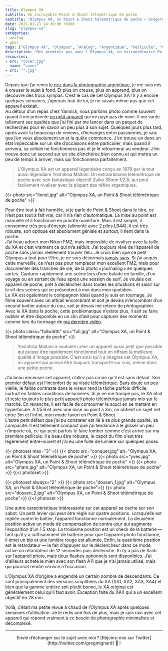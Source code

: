 ```yaml
---
title: Olympus XA
subtitle: Un incroyable Point & Shoot télémétrique de poche
seotitle: "Olympus XA, un Point & Shoot télémétrique de poche — Grégory Mignard"
date: 2021-01-21 14:30:00 +0200
slug: "olympus-xa"
categories:
- analog
- gear
tags: ["Olympus XA", "Olympus", "Analog", "Argentique", "Pellicule", "Vintage", "Yoshihisha Maitani", "Zuiko"]
description: "Mes premiers pas avec l'Olympus XA, un extraordinaire Point & Shoot télémétrique de poche argentique, idéal pour la photo de rue ou en voyages."
resources:
- src: "cover.jpg"
  name: "cover"
- src: "*.jpg"
---
```


Depuis que j’ai remis [le nez dans la photographie argentique](https://gregorymignard.com/de-la-peloche-dans-le-frigo/), je me suis mis à creuser le sujet à fond. Et plus on creuse, plus on apprend, plus on découvre des trucs sympas. C’est le cas de cet Olympus XA ! Il y a encore quelques semaines, j’ignorais tout de lui, je ne savais même pas que cet appareil existait.  
Au détour d’un repas chez Yannick, nous parlions photo comme souvent quand il me présente [ce petit appareil](https://yannickschutz.com/olympus-xa/) qui ne paye pas de mine. Il me vante tellement ses qualités que j’ai fini par me lancer dans un paquet de recherches pour en savoir un peu plus à son sujet. Quelques jours plus tard, après avoir lu beaucoup de reviews, d’échanges entre passionnés, je sais que j’en veux absolument un et la quête commence. J’en trouve un dans un état impeccable sur un site d’occasions entre particulier, mais quand il arrivera, sa cellule ne fonctionnera pas et je le retournerai au vendeur. J’en trouve donc un second sur un site d’enchères bien connu et qui mettra un peu de temps à arriver, mais qui fonctionnera parfaitement.

> L’Olympus XA est un appareil légendaire conçu en 1979 par le tout aussi légendaire Yoshihisa Maitani. Un extraordinaire télémétrique de poche avec son fantastique objectif Zuiko 35mm f/2.8, qui peut facilement rivaliser avec la plupart des réflex argentiques.

{{< photo src="lionel.jpg" alt="Olympus XA, un Point & Shoot télémétrique de poche" >}}

Pour être tout à fait honnête, si je parle de Point & Shoot dans le titre, ce n’est pas tout à fait vrai, car il n’a rien d’automatique. La mise au point est manuelle et il fonctionne en priorité ouverture. Mais il est simple, il consomme très peu d’énergie (alimenté avec 2 piles LR44), il est très robuste, son optique est absolument géniale et surtout, il tient dans la poche.  
J’ai beau adorer mon Nikon FM2, mais impossible de rivaliser avec la taille du XA et c’est vraiment ce qui m’a séduit. J’ai toujours rêvé de l’appareil de poche sans jamais réellement trouver l’élu. Je crois bien que ce petit Olympus a tout pour l’être, je ne sors désormais [jamais sans](https://gregorymignard.com/everydaycarry/). Si j’ai acquis cette merveille, ce n’est pas pour remplacer mon excellent FM2, mais pour documenter des tranches de vie, de la photo « journaling » en quelques sortes. Capturer rapidement une scène lors d’une balade en famille, d’un voyage ou en sortant de l’eau après une session de surf. Je voulais cet appareil de poche, prêt à déclencher dans toutes les situations et saisir sur le vif des scènes qui se présentent à moi dans mon quotidien.  
Le XA est également le compagnon idéal quand je suis en tournage. Je filme souvent avec un attirail encombrant et soit je devais m’encombrer d’un second boitier autour du cou, soit je devais me retenir de photographier. Avec le XA dans la poche, cette problématique n’existe plus, il sait se faire oublier et être disponible en un clin d’œil pour capturer des moments comme lors du tournage de [ma dernière vidéo](https://gregorymignard.com/outline-ep001/).

{{< photo class="fullwidth" src="full.jpg" alt="Olympus XA, un Point & Shoot télémétrique de poche" >}}

> Yoshihisa Maitani a souhaité créer un appareil aussi petit que possible qui puisse être rapidement fonctionnel tout en offrant la meilleure qualité d'image possible. C'est ainsi qu'il a imaginé cet Olympus XA, un appareil qui puisse être toujours transporté sur sois, même dans une petite poche.

J’ai beau encenser cet appareil, n’allez pas croire qu’il est sans défaut. Son premier défaut est l’inconfort de sa visée télémétrique. Sans doute un peu vieille, le faible contraste dans le viseur rend la tâche parfois difficile, surtout en faibles conditions de lumières. Si je ne me trompe pas, le XA était et reste toujours le plus petit appareil photo télémétrique jamais mis sur le marché. En revanche, il est facile de contourner le souci en se mettant en hyperfocale. À f/5.6 et avec une mise au point à 3m, on obtient un sujet net entre 3m et l’infini, mon mode favori en Point & Shoot.  
L’autre petit défaut que j’ai pu constater est lié à sa plus grande qualité, sa compacité. Il est tellement compact que j’ai tendance à le glisser un peu n’importe où, ce qui peut parfois le faire tomber comme c’est arrivé sur ma première pellicule. Il a beau être robuste, le capot du film s'est très légèrement entre-ouvert et j’ai eu une fuite de lumière sur quelques poses.

{{< photoset max="3" >}}
  {{< photo src="conquet.jpg" alt="Olympus XA, un Point & Shoot télémétrique de poche" >}}
  {{< photo src="yves.jpg" alt="Olympus XA, un Point & Shoot télémétrique de poche" >}}
  {{< photo src="phare.jpg" alt="Olympus XA, un Point & Shoot télémétrique de poche" >}}
{{</ photoset >}}

{{< photoset always="2" >}}
{{< photo src="dossen_1.jpg" alt="Olympus XA, un Point & Shoot télémétrique de poche">}}
{{< photo src="dossen_2.jpg" alt="Olympus XA, un Point & Shoot télémétrique de poche">}}
{{</ photoset >}}

Une autre caractéristique intéressante sur cet appareil se cache sur son sabot. Un petit levier qui peut être réglé sur quatre positions. Lorsqu’elle est repliée contre le boîtier, l’appareil fonctionne normalement. La deuxième position active un mode de compensation de contre-jour qui augmente l’exposition d’un 1.5 stop. La troisième position est un check de la batterie — tant qu’il y a suffisamment de batterie pour que l’appareil photo fonctionne, il émet un bip et une lumière rouge est allumée. Enfin, la quatrième position est le retardateur — le fait d’appuyer sur le déclencheur dans ce mode active un retardateur de 12 secondes puis déclenche.
Il n’y a pas de flash sur l’appareil photo, mais deux flashes optionnels sont disponibles. J’ai d’ailleurs acheté le mien avec son flash A11 que je n’ai jamais utilisé, mais qui pourrait rendre service à l’occasion.

L’Olympus XA d’origine a engendré un certain nombre de descendants. Ce sont principalement des versions simplifiées du XA (XA1, XA2, XA3, XA4) et bien que la gamme entière soit plutôt bonne, le XA original est généralement celui qu’il faut avoir. Exception faite du XA4 qui a un excellent objectif en 28 mm.

Voilà, c’était ma petite revue à chaud de l’Olympus XA après quelques semaines d’utilisation. Je le redis une fois de plus, mais je suis ravi avec cet appareil qui répond vraiment à ce besoin de photographie minimaliste et décomplexé.

***

<center>Envie d’échanger sur le sujet avec moi ? [Rejoins-moi sur Twitter](http://twitter.com/gregmignard) 🐥 !</center>
